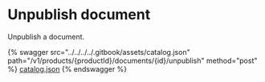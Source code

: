 # Unpublish document

Unpublish a document.

{% swagger src="../../../../.gitbook/assets/catalog.json" path="/v1/products/{productId}/documents/{id}/unpublish" method="post" %}
[catalog.json](../../../../.gitbook/assets/catalog.json)
{% endswagger %}
